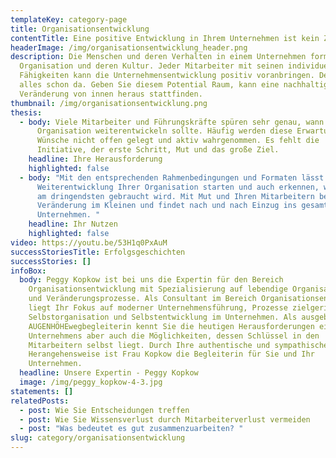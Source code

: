 ```yaml
---
templateKey: category-page
title: Organisationsentwicklung
contentTitle: Eine positive Entwicklung in Ihrem Unternehmen ist kein Zufall
headerImage: /img/organisationsentwicklung_header.png
description: Die Menschen und deren Verhalten in einem Unternehmen formen die
  Organisation und deren Kultur. Jeder Mitarbeiter mit seinen individuellen
  Fähigkeiten kann die Unternehmensentwicklung positiv voranbringen. Denn es ist
  alles schon da. Geben Sie diesem Potential Raum, kann eine nachhaltige
  Veränderung von innen heraus stattfinden.
thumbnail: /img/organisationsentwicklung.png
thesis:
  - body: Viele Mitarbeiter und Führungskräfte spüren sehr genau, wann sich eine
      Organisation weiterentwickeln sollte. Häufig werden diese Erwartungen und
      Wünsche nicht offen gelegt und aktiv wahrgenommen. Es fehlt die
      Initiative, der erste Schritt, Mut und das große Ziel.
    headline: Ihre Herausforderung
    highlighted: false
  - body: "Mit den entsprechenden Rahmenbedingungen und Formaten lässt sich eine
      Weiterentwicklung Ihrer Organisation starten und auch erkennen, was gerade
      am dringendsten gebraucht wird. Mit Mut und Ihren Mitarbeitern beginnt die
      Veränderung im Kleinen und findet nach und nach Einzug ins gesamte
      Unternehmen. "
    headline: Ihr Nutzen
    highlighted: false
video: https://youtu.be/53H1q0PxAuM
successStoriesTitle: Erfolgsgeschichten
successStories: []
infoBox:
  body: Peggy Kopkow ist bei uns die Expertin für den Bereich
    Organisationsentwicklung mit Spezialisierung auf lebendige Organisationen
    und Veränderungsprozesse. Als Consultant im Bereich Organisationsentwicklung
    liegt Ihr Fokus auf moderner Unternehmensführung, Prozesse zielgerichteter
    Selbstorganisation und Selbstentwicklung im Unternehmen. Als ausgebildete
    AUGENHÖHEwegbegleiterin kennt Sie die heutigen Herausforderungen eines
    Unternehmens aber auch die Möglichkeiten, dessen Schlüssel in den
    Mitarbeitern selbst liegt. Durch Ihre authentische und sympathische
    Herangehensweise ist Frau Kopkow die Begleiterin für Sie und Ihr
    Unternehmen.
  headline: Unsere Expertin - Peggy Kopkow
  image: /img/peggy_kopkow-4-3.jpg
statements: []
relatedPosts:
  - post: Wie Sie Entscheidungen treffen
  - post: Wie Sie Wissensverlust durch Mitarbeiterverlust vermeiden
  - post: "Was bedeutet es gut zusammenzuarbeiten? "
slug: category/organisationsentwicklung
---
```

